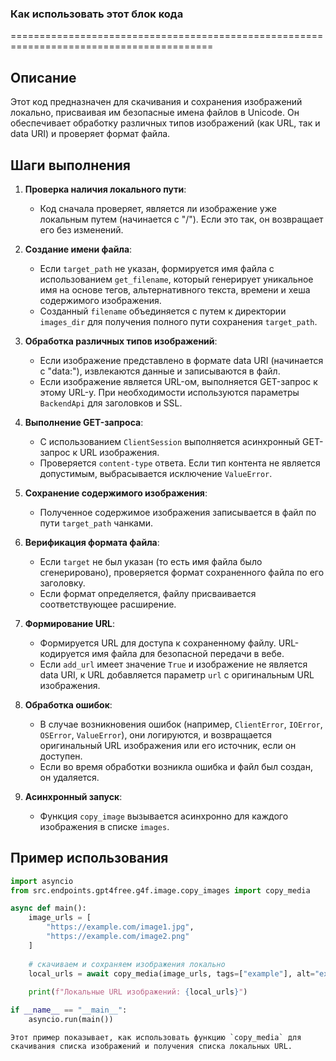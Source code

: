 ### Как использовать этот блок кода
=========================================================================================

Описание
-------------------------
Этот код предназначен для скачивания и сохранения изображений локально, присваивая им безопасные имена файлов в Unicode. Он обеспечивает обработку различных типов изображений (как URL, так и data URI) и проверяет формат файла.

Шаги выполнения
-------------------------
1. **Проверка наличия локального пути**:
   - Код сначала проверяет, является ли изображение уже локальным путем (начинается с "/"). Если это так, он возвращает его без изменений.

2. **Создание имени файла**:
   - Если `target_path` не указан, формируется имя файла с использованием `get_filename`, который генерирует уникальное имя на основе тегов, альтернативного текста, времени и хеша содержимого изображения.
   - Созданный `filename` объединяется с путем к директории `images_dir` для получения полного пути сохранения `target_path`.

3. **Обработка различных типов изображений**:
   - Если изображение представлено в формате data URI (начинается с "data:"), извлекаются данные и записываются в файл.
   - Если изображение является URL-ом, выполняется GET-запрос к этому URL-у. При необходимости используются параметры `BackendApi` для заголовков и SSL.

4. **Выполнение GET-запроса**:
   - С использованием `ClientSession` выполняется асинхронный GET-запрос к URL изображения.
   - Проверяется `content-type` ответа. Если тип контента не является допустимым, выбрасывается исключение `ValueError`.

5. **Сохранение содержимого изображения**:
   - Полученное содержимое изображения записывается в файл по пути `target_path` чанками.

6. **Верификация формата файла**:
   - Если `target` не был указан (то есть имя файла было сгенерировано), проверяется формат сохраненного файла по его заголовку.
   - Если формат определяется, файлу присваивается соответствующее расширение.

7. **Формирование URL**:
   - Формируется URL для доступа к сохраненному файлу. URL-кодируется имя файла для безопасной передачи в вебе.
   - Если `add_url` имеет значение `True` и изображение не является data URI, к URL добавляется параметр `url` с оригинальным URL изображения.

8. **Обработка ошибок**:
   - В случае возникновения ошибок (например, `ClientError`, `IOError`, `OSError`, `ValueError`), они логируются, и возвращается оригинальный URL изображения или его источник, если он доступен.
   - Если во время обработки возникла ошибка и файл был создан, он удаляется.

9. **Асинхронный запуск**:
   - Функция `copy_image` вызывается асинхронно для каждого изображения в списке `images`.

Пример использования
-------------------------

```python
import asyncio
from src.endpoints.gpt4free.g4f.image.copy_images import copy_media

async def main():
    image_urls = [
        "https://example.com/image1.jpg",
        "https://example.com/image2.png"
    ]
    
    # скачиваем и сохраняем изображения локально
    local_urls = await copy_media(image_urls, tags=["example"], alt="example images")
    
    print(f"Локальные URL изображений: {local_urls}")

if __name__ == "__main__":
    asyncio.run(main())
```
```
Этот пример показывает, как использовать функцию `copy_media` для скачивания списка изображений и получения списка локальных URL.